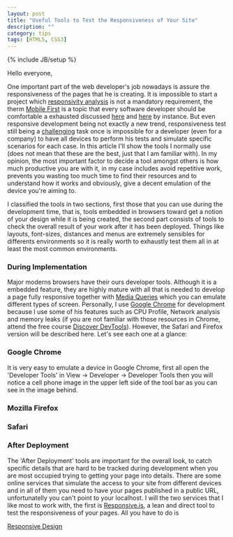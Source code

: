 ```yaml
---
layout: post
title: "Useful Tools to Test the Responsiveness of Your Site"
description: ""
category: tips
tags: [HTML5, CSS3]
---
```

{% include JB/setup %}

Hello everyone, 

One important part of the web developer's job nowadays is assure the responsiveness of the pages that he is creating. It is impossible to start a project which <a href="http://speckyboy.com/2013/01/17/the-evolution-of-responsive-web-design-responsivity-analysis/">responsivity analysis</a> is not a mandatory requirement, the therm <a href="http://www.uxmatters.com/mt/archives/2012/03/mobile-first-what-does-it-mean.php">Mobile First</a> is a topic that every software developer should be comfortable  a exhausted discussed <a href="http://www.webinsation.com/why-should-i-design-for-mobile-first/">here</a> and <a href="http://www.wearejh.com/design/benefits-of-a-mobile-first-approach/">here</a> by instance.
But even responsive development being not exactly a new trend, responsiveness test still being a <a href="http://stream1.gifsoup.com/view/656679/pitfall-o.gif" target="_blank">challenging</a> task once is impossible for a developer (even for a company) to have all devices to perform his tests and simulate specific scenarios for each case.
In this article I'll show the tools I normally use (does not mean that these are the best, just that I am familiar with). In my opinion, the most important factor to decide a tool amongst others is how much productive you are with it, in my case includes avoid repetitive work, prevents you wasting too much time to find their resources and to understand how it works and obviously, give a decent emulation of the device you're aiming to.

I classified the tools in two sections, first those that you can use during the development time, that is, tools embedded in browsers toward get a notion of your design while it is being created, the second part consists of tools to check the overall result of your work after it has been deployed. Things like layouts, font-sizes, distances and menus are extremely sensibles for differents environments so it is really worth to exhaustly test them all in at least the most common environments.

### During Implementation

Major moderns browsers have their ours developer tools. Although it is a embedded feature, they are highly mature with all that is needed to develop a page fully responsive together with <a href="http://www.w3schools.com/cssref/css3_pr_mediaquery.asp" target="_blank">Media Queries</a> which you can emulate different types of screen. Personally, I use <a href="https://www.google.com/chrome/browser/desktop/" target="_blank">Google Chrome</a> for development because I use some of his features such as CPU Profile, Network analysis and memory leaks (if you are not familiar with those resources in Chrome, attend the free course <a href="https://www.codeschool.com/courses/discover-devtools">Discover DevTools</a>). However, the Safari and Firefox version will be described here. Let's see each one at a glance:

### Google Chrome

It is very easy to emulate a device in Google Chrome, first all open the 'Developer Tools' in View -> Developer -> Developer Tools then you will notice a cell phone image in the upper left side of the tool bar as you can see in the image behind.

### Mozilla Firefox

### Safari


### After Deployment

The 'After Deployment' tools are important for the overall look, to catch specific details that are hard to be tracked during development when you are most occupied trying to getting your page into details. There are some online services that simulate the access to your site from different devices and in all of them you need to have your pages published in a public URL, unfortunatelly you can't point to your localhost. I will the two services that I like most to work with, the first is <a href="http://responsive.is/typecast.com" target="_blank">Responsive.is</a>, a lean and direct tool to test the responsiveness of your pages. All you have to do is 

<a href="http://ami.responsivedesign.is">Responsive Design</a>



<script type="text/javascript" src="/js/main.js"></script>